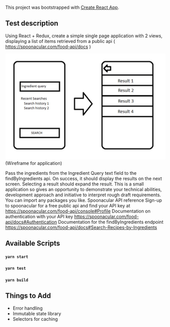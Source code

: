 This project was bootstrapped with [Create React App](https://github.com/facebook/create-react-app).

## Test description

Using React + Redux, create a simple single page application with 2 views, displaying a list of items retrieved from a public api (  https://spoonacular.com/food-api/docs )


![Wireframe](src/img/wireframe.jpg)
(Wireframe for application)

Pass the ingredients from the Ingredient Query text field to the findByIngredients api. On success, it should display the results on the next screen. Selecting a result should expand the result.
This is a small application so gives an opportunity to demonstrate your technical abilities, development approach and initiative to interpret rough draft requirements.
You can import any packages you like.
Spoonacular API reference
Sign-up to spoonacular for a free public api and find your API key at https://spoonacular.com/food-api/console#Profile
Documentation on authentication with your API key https://spoonacular.com/food-api/docs#Authentication
Documentation for the findByIngredients endpoint https://spoonacular.com/food-api/docs#Search-Recipes-by-Ingredients


## Available Scripts

#### `yarn start`
#### `yarn test`
#### `yarn build`


## Things to Add
  - Error handling
  - Immutable state library
  - Selectors for caching

